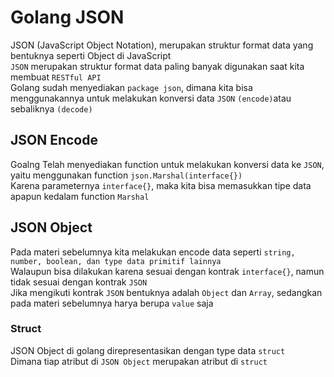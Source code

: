 # Golang JSON
JSON (JavaScript Object Notation), merupakan struktur format data yang bentuknya seperti Object di JavaScript<br>
`JSON` merupakan struktur format data paling banyak digunakan saat kita membuat `RESTful API`<br>
Golang sudah menyediakan `package json`, dimana kita bisa menggunakannya untuk melakukan konversi data `JSON` `(encode)`atau sebaliknya `(decode)`

## JSON Encode
Goalng Telah menyediakan function untuk melakukan konversi data ke `JSON`, yaitu menggunakan function `json.Marshal(interface{})`<br>
Karena parameternya `interface{}`, maka kita bisa memasukkan tipe data apapun kedalam function `Marshal`

## JSON Object
Pada materi sebelumnya kita melakukan encode data seperti `string, number, boolean, dan type data primitif lainnya`<br>
Walaupun bisa dilakukan karena sesuai dengan kontrak `interface{}`, namun tidak sesuai dengan kontrak `JSON`<br>
Jika mengikuti kontrak `JSON` bentuknya adalah `Object` dan `Array`, sedangkan pada materi sebelumnya harya berupa `value` saja
### Struct
JSON Object di golang direpresentasikan dengan type data `struct` <br>
Dimana tiap atribut di `JSON Object` merupakan atribut di `struct`
